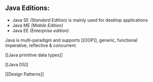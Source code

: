 ## Java Editions:
- Java SE *(Standard Edition)* is mainly used for desktop applications
- Java ME *(Mobile Edition)* 
- Java EE *(Enterprise edition)* 

Java is multi-paradigm and supports [[OOP]], generic, functional imperative, reflective & concurrent.

[[Java primitive data types]]

[[Java DS]]

[[Design Patterns]]


